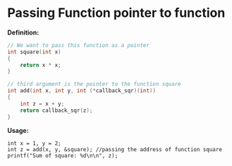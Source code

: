 # Passing Function pointer to function

**Definition:**

```c
// We want to pass this function as a pointer
int square(int x)
{
    return x * x;
}

// third argument is the pointer to the function square
int add(int x, int y, int (*callback_sqr)(int))
{
    int z = x + y;
    return callback_sqr(z);
}
```

**Usage:**

```
int x = 1, y = 2;
int z = add(x, y, &square); //passing the address of function square
printf("Sum of square: %d\n\n", z);
```
